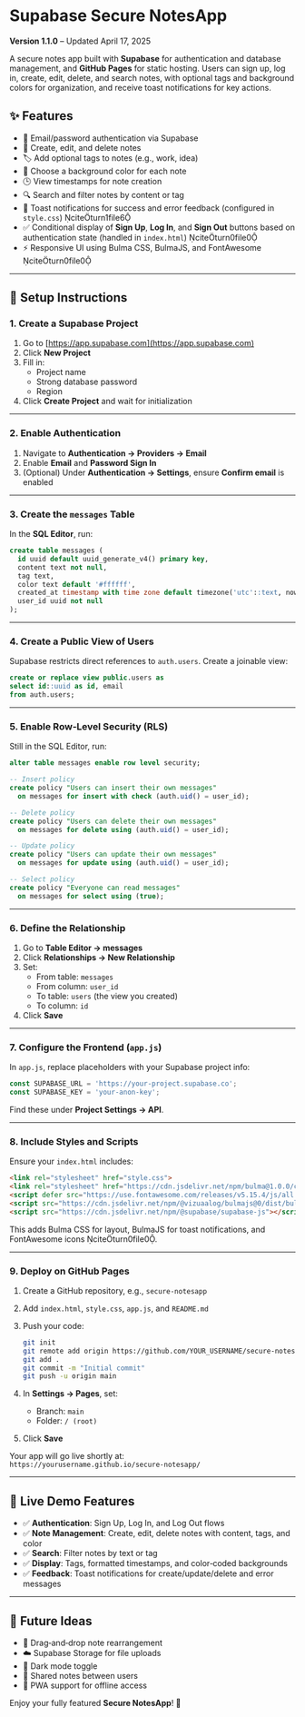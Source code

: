 # Supabase Secure NotesApp

**Version 1.1.0** – Updated April 17, 2025

A secure notes app built with **Supabase** for authentication and database management, and **GitHub Pages** for static hosting. Users can sign up, log in, create, edit, delete, and search notes, with optional tags and background colors for organization, and receive toast notifications for key actions.

## ✨ Features

- 🔐 Email/password authentication via Supabase  
- 📝 Create, edit, and delete notes  
- 🏷️ Add optional tags to notes (e.g., work, idea)  
- 🎨 Choose a background color for each note  
- 🕒 View timestamps for note creation  
- 🔍 Search and filter notes by content or tag  
- 🔔 Toast notifications for success and error feedback (configured in `style.css`) citeturn1file6  
- ✅ Conditional display of **Sign Up**, **Log In**, and **Sign Out** buttons based on authentication state (handled in `index.html`) citeturn0file0  
- ⚡ Responsive UI using Bulma CSS, BulmaJS, and FontAwesome citeturn0file0

---

## 🚀 Setup Instructions

### 1. Create a Supabase Project

1. Go to [https://app.supabase.com](https://app.supabase.com)  
2. Click **New Project**  
3. Fill in:
   - Project name  
   - Strong database password  
   - Region  
4. Click **Create Project** and wait for initialization

---

### 2. Enable Authentication

1. Navigate to **Authentication → Providers → Email**  
2. Enable **Email** and **Password Sign In**  
3. (Optional) Under **Authentication → Settings**, ensure **Confirm email** is enabled

---

### 3. Create the `messages` Table

In the **SQL Editor**, run:

```sql
create table messages (
  id uuid default uuid_generate_v4() primary key,
  content text not null,
  tag text,
  color text default '#ffffff',
  created_at timestamp with time zone default timezone('utc'::text, now()),
  user_id uuid not null
);
```

---

### 4. Create a Public View of Users

Supabase restricts direct references to `auth.users`. Create a joinable view:

```sql
create or replace view public.users as
select id::uuid as id, email
from auth.users;
```

---

### 5. Enable Row‑Level Security (RLS)

Still in the SQL Editor, run:

```sql
alter table messages enable row level security;

-- Insert policy
create policy "Users can insert their own messages"
  on messages for insert with check (auth.uid() = user_id);

-- Delete policy
create policy "Users can delete their own messages"
  on messages for delete using (auth.uid() = user_id);

-- Update policy
create policy "Users can update their own messages"
  on messages for update using (auth.uid() = user_id);

-- Select policy
create policy "Everyone can read messages"
  on messages for select using (true);
```

---

### 6. Define the Relationship

1. Go to **Table Editor → messages**  
2. Click **Relationships → New Relationship**  
3. Set:
   - From table: `messages`  
   - From column: `user_id`  
   - To table: `users` (the view you created)  
   - To column: `id`  
4. Click **Save**

---

### 7. Configure the Frontend (`app.js`)

In `app.js`, replace placeholders with your Supabase project info:

```js
const SUPABASE_URL = 'https://your-project.supabase.co';
const SUPABASE_KEY = 'your-anon-key';
```

Find these under **Project Settings → API**.

---

### 8. Include Styles and Scripts

Ensure your `index.html` includes:

```html
<link rel="stylesheet" href="style.css">
<link rel="stylesheet" href="https://cdn.jsdelivr.net/npm/bulma@1.0.0/css/bulma.min.css" />
<script defer src="https://use.fontawesome.com/releases/v5.15.4/js/all.js"></script>
<script src="https://cdn.jsdelivr.net/npm/@vizuaalog/bulmajs@0/dist/bulma.min.js"></script>
<script src="https://cdn.jsdelivr.net/npm/@supabase/supabase-js"></script>
```

This adds Bulma CSS for layout, BulmaJS for toast notifications, and FontAwesome icons citeturn0file0.

---

### 9. Deploy on GitHub Pages

1. Create a GitHub repository, e.g., `secure-notesapp`  
2. Add `index.html`, `style.css`, `app.js`, and `README.md`  
3. Push your code:

   ```bash
   git init
   git remote add origin https://github.com/YOUR_USERNAME/secure-notesapp.git
   git add .
   git commit -m "Initial commit"
   git push -u origin main
   ```

4. In **Settings → Pages**, set:
   - Branch: `main`  
   - Folder: `/ (root)`  
5. Click **Save**

Your app will go live shortly at:  
`https://yourusername.github.io/secure-notesapp/`

---

## 🧪 Live Demo Features

- ✅ **Authentication**: Sign Up, Log In, and Log Out flows  
- ✅ **Note Management**: Create, edit, delete notes with content, tags, and color  
- ✅ **Search**: Filter notes by text or tag  
- ✅ **Display**: Tags, formatted timestamps, and color‑coded backgrounds  
- ✅ **Feedback**: Toast notifications for create/update/delete and error messages  

---

## 🧰 Future Ideas

- 📂 Drag‑and‑drop note rearrangement  
- ☁️ Supabase Storage for file uploads  
- 🌙 Dark mode toggle  
- 🤝 Shared notes between users  
- 📱 PWA support for offline access  

Enjoy your fully featured **Secure NotesApp**! 🥳